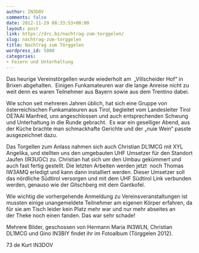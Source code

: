```yaml
---
author: IN3DOV
comments: false
date: 2012-11-29 08:33:53+00:00
layout: post
link: https://drc.bz/nachtrag-zum-torggelen/
slug: nachtrag-zum-torggelen
title: Nachtrag zum Törggelen
wordpress_id: 5800
categories:
- Feiern und Unterhaltung
---
```


Das heurige Vereinstörgellen wurde wiederholt am  „Villscheider Hof“ in Brixen abgehalten.  Einigen Funkamateuren war die lange Anreise nicht zu weit denn es waren Teilnehmer aus Bayern sowie aus dem Trentino dabei.  




Wie schon seit mehreren Jahren üblich, hat sich eine Gruppe von österreichischen Funkamateuren aus Tirol, begleitet vom Landesleiter Tirol OE7AAI Manfred, uns angeschlossen und auch entsprechenden Schwung und Unterhaltung in die Runde gebracht.  Es war ein geselliger Abend, aus der Küche brachte man schmackhafte Gerichte und der „nuie Wein“ passte ausgezeichnet dazu. 




Das Torgellen zum Anlass nahmen sich auch Christian DL1MCG mit XYL Angelika, und stellten uns den umgebauten UHF Umsetzer für den Standort Jaufen (IR3UGC) zu. Christian hat sich um den Umbau gekümmert und auch fast fertig gestellt. Die letzten Arbeiten werden jetzt  noch Thomas IW3AMQ erledigt und kann dann installiert werden. Dieser Umsetzer soll das nördliche Südtirol versorgen und mit dem UHF Südtirol Link verbunden werden, genauso wie der Gitschberg mit dem Gantkofel.




Wie wichtig die vorhergehende Anmeldung zu Vereinsveranstaltungen ist mussten einige unangemeldete Teilnehmer am eigenen Körper erfahren, da für sie am Tisch leider kein Platz mehr war und nur mehr abseites an der Theke noch einen fanden. Das war sehr schade!




Mehrere Bilder, geschossen von Hermann Maria IN3WLN, Christian DL1MCG und Gino IN3BIY findet ihr im Fotoalbum (Törggelen 2012). 




73 de Kurt IN3DOV
